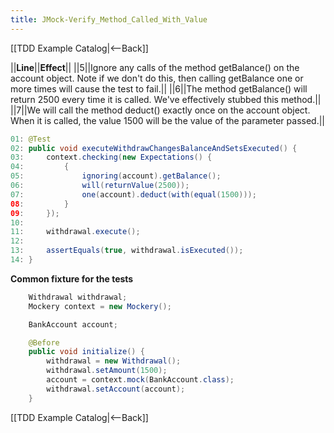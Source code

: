```yaml
---
title: JMock-Verify_Method_Called_With_Value
---
```

[[TDD Example Catalog|<--Back]]

||**Line**||**Effect**||
||5||Ignore any calls of the method getBalance() on the account object. Note if we don't do this, then calling getBalance one or more times will cause the test to fail.||
||6||The method getBalance() will return 2500 every time it is called. We've effectively stubbed this method.||
||7||We will call the method deduct() exactly once on the account object. When it is called, the value 1500 will be the value of the parameter passed.||

```java
01: @Test
02: public void executeWithdrawChangesBalanceAndSetsExecuted() {
03:     context.checking(new Expectations() {
04:         {
05:             ignoring(account).getBalance();
06:             will(returnValue(2500));
07:             one(account).deduct(with(equal(1500)));
08:         }
09:     });
10: 
11:     withdrawal.execute();
12: 
13:     assertEquals(true, withdrawal.isExecuted());
14: }
```

**Common fixture for the tests**
```java
    Withdrawal withdrawal;
    Mockery context = new Mockery();

    BankAccount account;

    @Before
    public void initialize() {
        withdrawal = new Withdrawal();
        withdrawal.setAmount(1500);
        account = context.mock(BankAccount.class);
        withdrawal.setAccount(account);
    }
```

[[TDD Example Catalog|<--Back]]

